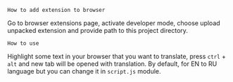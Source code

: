 `How to add extension to browser`

Go to browser extensions page, activate developer mode, 
choose upload unpacked extension and provide path to this 
project directory.

`How to use`

Highlight some text in your browser that you want to translate,
press `ctrl` + `alt` and new tab will be opened with
translation. By default, for EN to RU language but you can change it
in `script.js` module.
